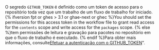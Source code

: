 O segredo `GITHUB_TOKEN` é definido como um token de acesso para o repositório toda vez que um trabalho de um fluxo de trabalho for iniciado. {% ifversion fpt or ghes > 3.1 or ghae-next or ghec %}You should set the permissions for this access token in the workflow file to grant read access for the `contents` scope and write access for the `packages` scope. {% else %}tem permissões de leitura e gravação para pacotes no repositório em que o fluxo de trabalho é executado. {% endif %}Para obter mais informações, consulte[Efetuar a autenticação com o GITHUB_TOKEN](/actions/configuring-and-managing-workflows/authenticating-with-the-github_token)".
